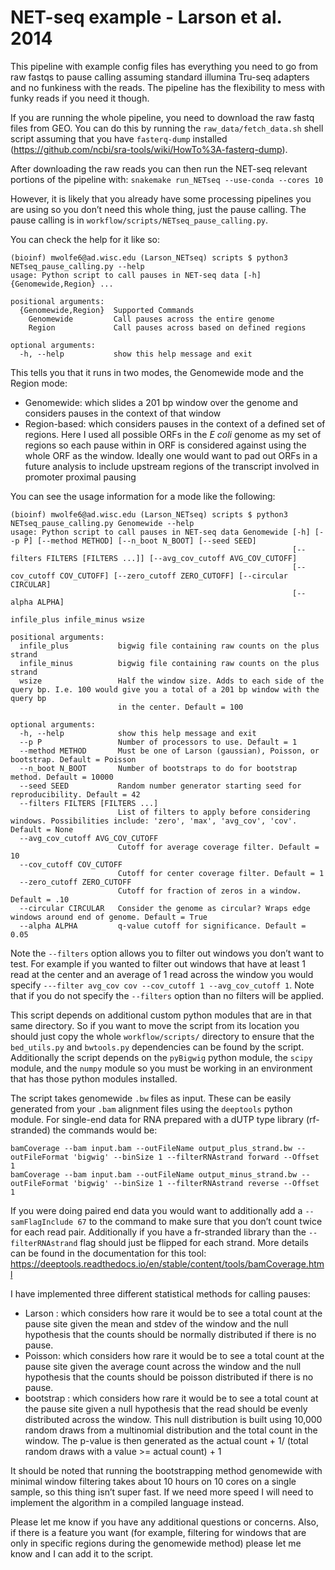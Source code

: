 # NET-seq example - Larson et al. 2014 

This pipeline with example config files has everything you need to go from raw
fastqs to pause calling assuming standard illumina Tru-seq adapters and no
funkiness with the reads.  The pipeline has the flexibility to mess with funky
reads if you need it though.  

If you are running the whole pipeline, you need to download the raw fastq files 
from GEO. You can do this by running the `raw_data/fetch_data.sh` shell script
assuming that you have `fasterq-dump` installed
(https://github.com/ncbi/sra-tools/wiki/HowTo%3A-fasterq-dump).

After downloading the raw reads you can then run the NET-seq relevant portions
of the pipeline with:
`snakemake run_NETseq --use-conda --cores 10`


However, it is likely that you already have some processing pipelines
you are using so you don’t need this whole thing, just the pause calling.
The pause calling is in `workflow/scripts/NETseq_pause_calling.py`. 

You can check the help for it like so:
```
(bioinf) mwolfe6@ad.wisc.edu (Larson_NETseq) scripts $ python3 NETseq_pause_calling.py --help
usage: Python script to call pauses in NET-seq data [-h] {Genomewide,Region} ...

positional arguments:
  {Genomewide,Region}  Supported Commands
    Genomewide         Call pauses across the entire genome
    Region             Call pauses across based on defined regions

optional arguments:
  -h, --help           show this help message and exit
```

This tells you that it runs in two modes, the Genomewide mode and the Region
mode:
* Genomewide: which slides a 201 bp window over the genome and considers pauses in the context of that window
* Region-based:  which considers pauses in the context of a defined set of
                 regions. Here I used all possible ORFs in the *E coli* genome as
                 my set of regions so each pause within in ORF is considered
                 against using the whole ORF as the window. Ideally one would
                 want to pad out ORFs in a future analysis to include upstream
                 regions of the transcript involved in promoter proximal pausing

You can see the usage information for a mode like the following:

```
(bioinf) mwolfe6@ad.wisc.edu (Larson_NETseq) scripts $ python3 NETseq_pause_calling.py Genomewide --help
usage: Python script to call pauses in NET-seq data Genomewide [-h] [--p P] [--method METHOD] [--n_boot N_BOOT] [--seed SEED]
                                                               [--filters FILTERS [FILTERS ...]] [--avg_cov_cutoff AVG_COV_CUTOFF]
                                                               [--cov_cutoff COV_CUTOFF] [--zero_cutoff ZERO_CUTOFF] [--circular CIRCULAR]
                                                               [--alpha ALPHA]
                                                               infile_plus infile_minus wsize

positional arguments:
  infile_plus           bigwig file containing raw counts on the plus strand
  infile_minus          bigwig file containing raw counts on the plus strand
  wsize                 Half the window size. Adds to each side of the query bp. I.e. 100 would give you a total of a 201 bp window with the query bp
                        in the center. Default = 100

optional arguments:
  -h, --help            show this help message and exit
  --p P                 Number of processors to use. Default = 1
  --method METHOD       Must be one of Larson (gaussian), Poisson, or bootstrap. Default = Poisson
  --n_boot N_BOOT       Number of bootstraps to do for bootstrap method. Default = 10000
  --seed SEED           Random number generator starting seed for reproducibility. Default = 42
  --filters FILTERS [FILTERS ...]
                        List of filters to apply before considering windows. Possibilities include: 'zero', 'max', 'avg_cov', 'cov'. Default = None
  --avg_cov_cutoff AVG_COV_CUTOFF
                        Cutoff for average coverage filter. Default = 10
  --cov_cutoff COV_CUTOFF
                        Cutoff for center coverage filter. Default = 1
  --zero_cutoff ZERO_CUTOFF
                        Cutoff for fraction of zeros in a window. Default = .10
  --circular CIRCULAR   Consider the genome as circular? Wraps edge windows around end of genome. Default = True
  --alpha ALPHA         q-value cutoff for significance. Default = 0.05
```

Note the `--filters` option allows you to filter out windows you don’t want to
test. For example if you wanted to filter out windows that have at least 1 read
at the center and an average of 1 read across the window you would specify
`---filter avg_cov cov --cov_cutoff 1 --avg_cov_cutoff 1`. Note that if you do
not specify the `--filters` option than no filters will be applied.  

This script depends on additional custom python modules that are in that same
directory. So if you want to move the script from its location you should just
copy the whole `workflow/scripts/` directory to ensure that the `bed_utils.py`
and `bwtools.py` dependencies can be found by the script. Additionally the
script depends on the `pyBigwig` python module, the `scipy` module, and the
`numpy` module so you must be working in an environment that has those python
modules installed.  

The script takes genomewide `.bw` files as input. These can be easily generated
from your `.bam` alignment files using the `deeptools` python module. For
single-end data for RNA prepared with a dUTP type library (rf-stranded) the
commands would be:

```
bamCoverage --bam input.bam --outFileName output_plus_strand.bw --outFileFormat 'bigwig' --binSize 1 --filterRNAstrand forward --Offset 1 
bamCoverage --bam input.bam --outFileName output_minus_strand.bw --outFileFormat 'bigwig' --binSize 1 --filterRNAstrand reverse --Offset 1 
```

If you were doing paired end data you would want to additionally add a
`--samFlagInclude 67` to the command to make sure that you don’t count twice
for each read pair. Additionally if you have a fr-stranded library than the
`--filterRNAstrand` flag should just be flipped for each strand. More details
can be found in the documentation for this tool:
https://deeptools.readthedocs.io/en/stable/content/tools/bamCoverage.html 

I have implemented three different statistical methods for calling pauses:
* Larson : which considers how rare it would be to see a total count at the
           pause site given the mean and stdev of the window and the null
           hypothesis that the counts should be normally distributed if there is
           no pause.  
* Poisson: which considers how rare it would be to see a total count at the
           pause site given the average count across the window and the null
           hypothesis that the counts should be poisson distributed if there is
           no pause.  
* bootstrap : which considers how rare it would be to see a total count at the 
              pause site given a null hypothesis that the read should be evenly
              distributed across the window. This null distribution is built
              using 10,000 random draws from a multinomial distribution and the
              total count in the window. The p-value is then generated as the
              actual count + 1/ (total random draws with a value >= actual
              count) + 1

It should be noted that running the bootstrapping method genomewide with
minimal window filtering takes about 10 hours on 10 cores on a single sample,
so this thing isn’t super fast. If we need more speed I will need to implement
the algorithm in a compiled language instead.

Please let me know if you have any additional questions or concerns. Also, if
there is a feature you want (for example, filtering for windows that are only
in specific regions during the genomewide method) please let me know and I can
add it to the script.
